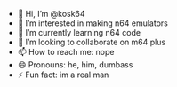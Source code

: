 - 👋 Hi, I’m @kosk64
- 👀 I’m interested in making n64 emulators
- 🌱 I’m currently learning n64 code
- 💞️ I’m looking to collaborate on m64 plus
- 📫 How to reach me: nope
- 😄 Pronouns: he, him, dumbass
- ⚡ Fun fact: im a real man

<!---
kosk64/kosk64 is a ✨ special ✨ repository because its `README.md` (this file) appears on your GitHub profile.
You can click the Preview link to take a look at your changes.
--->
